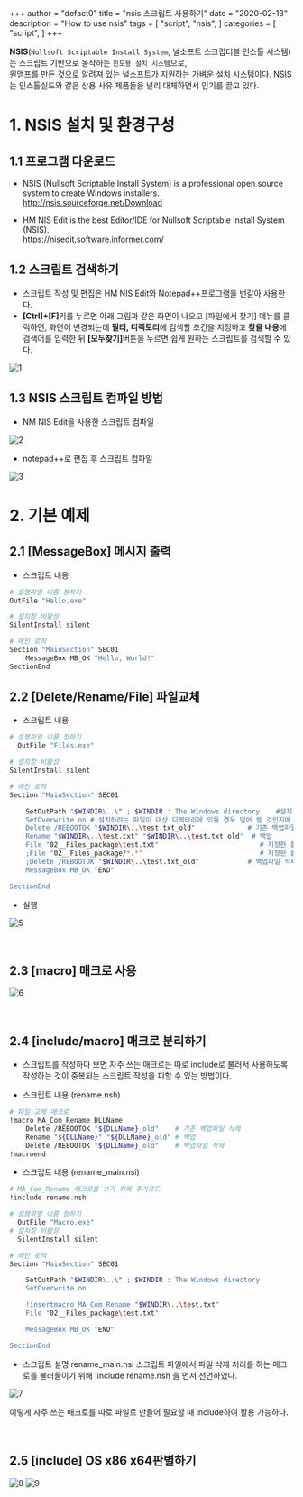 +++
author = "defact0"
title = "nsis 스크립트 사용하기"
date = "2020-02-13"
description = "How to use nsis"
tags = [
    "script",
    "nsis",
]
categories = [
    "script",
]
+++

**NSIS**(`Nullsoft Scriptable Install System`, 널소프트 스크립터블 인스톨 시스템)는 스크립트 기반으로 동작하는 `윈도용 설치 시스템`으로,  
 윈앰프를 만든 것으로 알려져 있는 널소프트가 지원하는 가벼운 설치 시스템이다. NSIS는 인스톨실드와 같은 상용 사유 제품들을 널리 대체하면서 인기를 끌고 있다.

<!--more-->


# 1.	NSIS 설치 및 환경구성

## 1.1	프로그램 다운로드

- NSIS (Nullsoft Scriptable Install System) is a professional open source system 
to create Windows installers.  
<http://nsis.sourceforge.net/Download>

- HM NIS Edit is the best Editor/IDE for Nullsoft Scriptable Install System (NSIS).  
<https://nisedit.software.informer.com/>

## 1.2	스크립트 검색하기

- 스크립트 작성 및 편집은 HM NIS Edit와 Notepad++프로그램을 번갈아 사용한다.
- <b>[Ctrl]+[F]</b>키를 누르면 아래 그림과 같은 화면이 나오고 [파일에서 찾기] 메뉴를 클릭하면,
화면이 변경되는데 <b>필터, 디렉토리</b>에 검색할 조건을 지정하고 <b>찾을 내용</b>에 검색어를 입력한 뒤
<b>[모두찾기]</b>버튼을 누르면 쉽게 원하는 스크립트를 검색할 수 있다.

![1](/img/2020/02/13/1.png)
 
## 1.3	NSIS 스크립트 컴파일 방법
- NM NIS Edit을 사용한 스크립트 컴파일

![2](/img/2020/02/13/2.png)

- notepad++로 편집 후 스크립트 컴파일

![3](/img/2020/02/13/3.png)


# 2.	기본 예제

## 2.1	[MessageBox] 메시지 출력

- 스크립트 내용

```bash
# 실행파일 이름 정하기
OutFile "Hello.exe"

# 설치창 비활성
SilentInstall silent

# 메인 로직
Section "MainSection" SEC01
    MessageBox MB_OK "Hello, World!"
SectionEnd
```

## 2.2	[Delete/Rename/File] 파일교체

- 스크립트 내용

```bash
# 실행파일 이름 정하기
  OutFile "Files.exe" 

# 설치창 비활성
SilentInstall silent

# 메인 로직
Section "MainSection" SEC01

    SetOutPath "$WINDIR\..\" ; $WINDIR : The Windows directory    #설치 경로 설정 
    SetOverwrite on # 설치하려는 파일이 대상 디렉터리에 있을 경우 덮어 쓸 것인지에 대한 옵션
    Delete /REBOOTOK "$WINDIR\..\test.txt_old"             # 기존 백업파일 삭제
    Rename "$WINDIR\..\test.txt" "$WINDIR\..\test.txt_old"  # 백업
    File "02__Files_package\test.txt"                         # 지정한 폴더에 파일 1개만 복사
    ;File "02__Files_package/*.*"                             # 지정한 폴더에 모든 파일 복사 (옵션)
    ;Delete /REBOOTOK "$WINDIR\..\test.txt_old"            # 백업파일 삭제 (동작 확인을 위해 주석처리함)
    MessageBox MB_OK "END" 

SectionEnd
```

- 실행

![5](/img/2020/02/13/5.png)

 
## 2.3	[macro] 매크로 사용

![6](/img/2020/02/13/6.png)


 
## 2.4	[include/macro] 매크로 분리하기
- 스크립트를 작성하다 보면 자주 쓰는 매크로는 따로 include로 불러서 사용하도록 작성하는 것이 중복되는 스크립트 작성을 피할 수 있는 방법이다.

- 스크립트 내용 (rename.nsh)

```bash
# 파일 교체 매크로
!macro MA_Com_Rename DLLName
    Delete /REBOOTOK "${DLLName}_old"    # 기존 백업파일 삭제
    Rename "${DLLName}" "${DLLName}_old" # 백업
    Delete /REBOOTOK "${DLLName}_old"    # 백업파일 삭제
!macroend
```

- 스크립트 내용 (rename_main.nsi)

```bash
# MA_Com_Rename 매크로를 쓰기 위해 추가로드
!include rename.nsh

# 실행파일 이름 정하기
  OutFile "Macro.exe" 
# 설치창 비활성
  SilentInstall silent

# 메인 로직
Section "MainSection" SEC01

    SetOutPath "$WINDIR\..\" ; $WINDIR : The Windows directory
    SetOverwrite on

    !insertmacro MA_Com_Rename "$WINDIR\..\test.txt" 
    File "02__Files_package\test.txt"

    MessageBox MB_OK "END" 

SectionEnd
```

- 스크립트 설명
rename_main.nsi 스크립트 파일에서 파일 삭제 처리를 하는 매크로를 불러들이기 위해
!include rename.nsh 을 먼저 선언하였다.

![7](/img/2020/02/13/7.png)

이렇게 자주 쓰는 매크로를 따로 파일로 만들어 필요할 때 include하여 활용 가능하다.

 
## 2.5	[include] OS x86 x64판별하기

![8](/img/2020/02/13/8.png)
![9](/img/2020/02/13/9.png)
